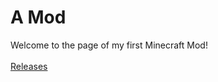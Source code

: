 <h1>A Mod</h1>
Welcome to the page of my first Minecraft Mod!
<br > <br >
<a href="https://github.com/50RB3T/A-mc-mod/releases">Releases</a>
